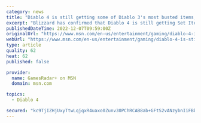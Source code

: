 ```yaml
---
category: news
title: "Diablo 4 is still getting some of Diablo 3's most busted items, but not at launch"
excerpt: "Blizzard has confirmed that Diablo 4 is still getting Set Items, though you'll likely be waiting until post-launch to use them in-game. Game director Joe Shely explains during a recent roundtable ..."
publishedDateTime: 2022-12-07T09:59:00Z
originalUrl: "https://www.msn.com/en-us/entertainment/gaming/diablo-4-is-still-getting-some-of-diablo-3s-most-busted-items-but-not-at-launch/ar-AA151bnP"
webUrl: "https://www.msn.com/en-us/entertainment/gaming/diablo-4-is-still-getting-some-of-diablo-3s-most-busted-items-but-not-at-launch/ar-AA151bnP"
type: article
quality: 62
heat: 62
published: false

provider:
  name: GamesRadar+ on MSN
  domain: msn.com

topics:
  - Diablo 4

secured: "kc9TjIZHjUxyTtwLqjqxR4uaxo0Zunv30PChRCAB8ab+GFtS2vANzybnIiFBb1BGhHfXdl7PRNW6YhyMilmzLE5YJq8sKgUCiu0n/DJlFwXmsepkwgnvoopyJDKDowRAXlTRWIYG30lB4DEqPGizvkAqld9LkMhx10CRqAQDj6PBwQdTPi36wSxykn9wcEL4OxpRxQxk7y2eercqikaf73qBrPAisXGZ+vZPqfxFHldbTGJkt30i2py3v/cKd5oi4rK+ptVT6xG6J2Z7FVo2TmAHwg95yZWAXc1gkVoridHwWqhyj3Ve5mG9+qj6g6qzv5IozRLnc2KTI4aYw+T9ylSmG5NIB9NmMEh57l/+yNs=;TMBv0trHCH0lE+c5vkn0dg=="
---
```


